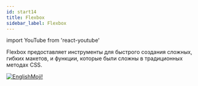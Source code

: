 ```yaml
---
id: start14
title: Flexbox
sidebar_label: Flexbox
---
```


import YouTube from 'react-youtube'

Flexbox предоставляет инструменты для быстрого создания сложных, гибких макетов, и функции, которые были сложны в традиционных методах CSS.

<YouTube videoId='PF1kzcGdN7E' />

[![EnglishMoji!](/img/logo/englishmoji.png)](https://apps.apple.com/kz/app/englishmoji/id6450254885)
